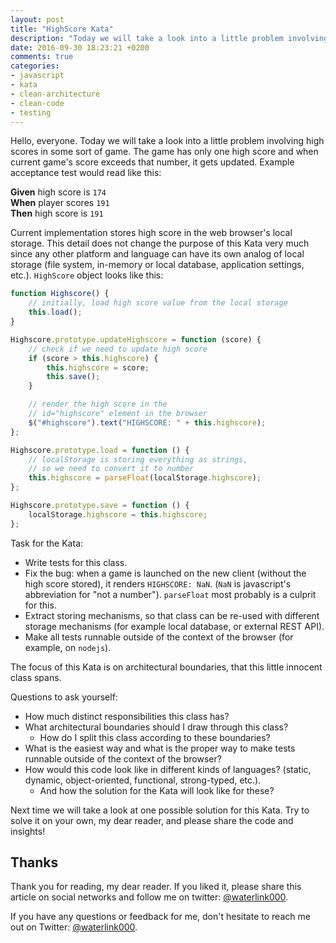 ```yaml
---
layout: post
title: "HighScore Kata"
description: "Today we will take a look into a little problem involving high scores in some sort of game. The game has only one high score and when current game's score exceeds that number, it gets updated. Example acceptance test would read like this..."
date: 2016-09-30 18:23:21 +0200
comments: true
categories:
- javascript
- kata
- clean-architecture
- clean-code
- testing
---
```


Hello, everyone. Today we will take a look into a little problem involving high scores in some sort of game. The game has only one high score and when current game's score exceeds that number, it gets updated. Example acceptance test would read like this:

**Given** high score is `174`  
**When** player scores `191`  
**Then** high score is `191`  

<!--more-->

Current implementation stores high score in the web browser's local storage. This detail does not change the purpose of this Kata very much since any other platform and language can have its own analog of local storage (file system, in-memory or local database, application settings, etc.). `HighScore` object looks like this:

```javascript
function Highscore() {
    // initially, load high score value from the local storage
    this.load();
}

Highscore.prototype.updateHighscore = function (score) {
    // check if we need to update high score
    if (score > this.highscore) {
        this.highscore = score;
        this.save();
    }

    // render the high score in the
    // id="highscore" element in the browser
    $("#highscore").text("HIGHSCORE: " + this.highscore);
};

Highscore.prototype.load = function () {
    // localStorage is storing everything as strings,
    // so we need to convert it to number
    this.highscore = parseFloat(localStorage.highscore);
};

Highscore.prototype.save = function () {
    localStorage.highscore = this.highscore;
};
```

Task for the Kata:

- Write tests for this class.
- Fix the bug: when a game is launched on the new client (without the high score stored), it renders `HIGHSCORE: NaN`. (`NaN` is javascript's abbreviation for "not a number"). `parseFloat` most probably is a culprit for this.
- Extract storing mechanisms, so that class can be re-used with different storage mechanisms (for example local database, or external REST API).
- Make all tests runnable outside of the context of the browser (for example, on `nodejs`).

The focus of this Kata is on architectural boundaries, that this little innocent class spans.

Questions to ask yourself:

- How much distinct responsibilities this class has?
- What architectural boundaries should I draw through this class?
  - How do I split this class according to these boundaries?
- What is the easiest way and what is the proper way to make tests runnable outside of the context of the browser?
- How would this code look like in different kinds of languages? (static, dynamic, object-oriented, functional, strong-typed, etc.).
  - And how the solution for the Kata will look like for these?

Next time we will take a look at one possible solution for this Kata. Try to solve it on your own, my dear reader, and please share the code and insights!

## Thanks

Thank you for reading, my dear reader. If you liked it, please share this article on social networks and follow me on twitter: [@waterlink000](https://twitter.com/waterlink000).

If you have any questions or feedback for me, don't hesitate to reach me out on Twitter: [@waterlink000](https://twitter.com/waterlink000).
